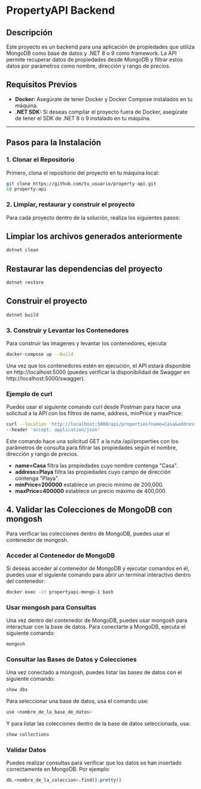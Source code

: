 # PropertyAPI Backend

## Descripción

Este proyecto es un backend para una aplicación de propiedades que utiliza MongoDB como base de datos y .NET 8 o 9 como framework. La API permite recuperar datos de propiedades desde MongoDB y filtrar estos datos por parámetros como nombre, dirección y rango de precios.

## Requisitos Previos
- **Docker:** Asegúrate de tener Docker y Docker Compose instalados en tu máquina.
- **.NET SDK:** Si deseas compilar el proyecto fuera de Docker, asegúrate de tener el SDK de .NET 8 o 9 instalado en tu máquina.

---

## Pasos para la Instalación

### 1. Clonar el Repositorio

Primero, clona el repositorio del proyecto en tu máquina local:

```bash
git clone https://github.com/tu_usuario/property-api.git
cd property-api
```
### 2. Limpiar, restaurar y construir el proyecto
Para cada proyecto dentro de la solución, realiza los siguientes pasos:

## Limpiar los archivos generados anteriormente

```bash
dotnet clean
```
## Restaurar las dependencias del proyecto

```bash
dotnet restore
```
## Construir el proyecto

```bash
dotnet build
```

### 3. Construir y Levantar los Contenedores
Para construir las imagenes y levantar los contenedores, ejecuta:

```bash
docker-compose up --build
```

Una vez que los contenedores estén en ejecución, el API estará disponible en http://localhost:5000 (puedes verificar la disponibilidad de Swagger en http://localhost:5000/swagger).

### Ejemplo de curl
Puedes usar el siguiente comando curl desde Postman para hacer una solicitud a la API con los filtros de name, address, minPrice y maxPrice:

```bash
curl --location 'http://localhost:5000/api/properties?name=Casa&address=Playa&minPrice=200000&maxPrice=400000' \
--header 'accept: application/json'
```
Este comando hace una solicitud GET a la ruta /api/properties con los parámetros de consulta para filtrar las propiedades según el nombre, dirección y rango de precios.

- **name=Casa** filtra las propiedades cuyo nombre contenga "Casa".
- **address=Playa** filtra las propiedades cuyo campo de dirección contenga "Playa".
- **minPrice=200000** establece un precio mínimo de 200,000.
- **maxPrice=400000** establece un precio máximo de 400,000.

## 4. Validar las Colecciones de MongoDB con mongosh
Para verificar las colecciones dentro de MongoDB, puedes usar el contenedor de mongosh.

### Acceder al Contenedor de MongoDB
Si deseas acceder al contenedor de MongoDB y ejecutar comandos en él, puedes usar el siguiente comando para abrir un terminal interactivo dentro del contenedor:

```bash
docker exec -it propertyapi-mongo-1 bash
```

### Usar mongosh para Consultas
Una vez dentro del contenedor de MongoDB, puedes usar mongosh para interactuar con la base de datos. Para conectarte a MongoDB, ejecuta el siguiente comando:

```bash
mongosh
```

### Consultar las Bases de Datos y Colecciones
Una vez conectado a mongosh, puedes listar las bases de datos con el siguiente comando:

```bash
show dbs
```

Para seleccionar una base de datos, usa el comando use:

```bash
use <nombre_de_la_base_de_datos>
```

Y para listar las colecciones dentro de la base de datos seleccionada, usa:

```bash
show collections
```

### Validar Datos
Puedes realizar consultas para verificar que los datos se han insertado correctamente en MongoDB. Por ejemplo:

```bash
db.<nombre_de_la_coleccion>.find().pretty()
```
